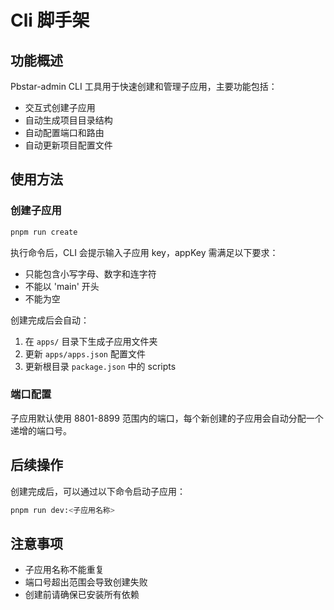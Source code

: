 # Cli 脚手架

## 功能概述

Pbstar-admin CLI 工具用于快速创建和管理子应用，主要功能包括：

- 交互式创建子应用
- 自动生成项目目录结构
- 自动配置端口和路由
- 自动更新项目配置文件

## 使用方法

### 创建子应用

```bash
pnpm run create
```

执行命令后，CLI 会提示输入子应用 key，appKey 需满足以下要求：

- 只能包含小写字母、数字和连字符
- 不能以 'main' 开头
- 不能为空

创建完成后会自动：

1. 在 `apps/` 目录下生成子应用文件夹
2. 更新 `apps/apps.json` 配置文件
3. 更新根目录 `package.json` 中的 scripts

### 端口配置

子应用默认使用 8801-8899 范围内的端口，每个新创建的子应用会自动分配一个递增的端口号。

## 后续操作

创建完成后，可以通过以下命令启动子应用：

```bash
pnpm run dev:<子应用名称>
```

## 注意事项

- 子应用名称不能重复
- 端口号超出范围会导致创建失败
- 创建前请确保已安装所有依赖
